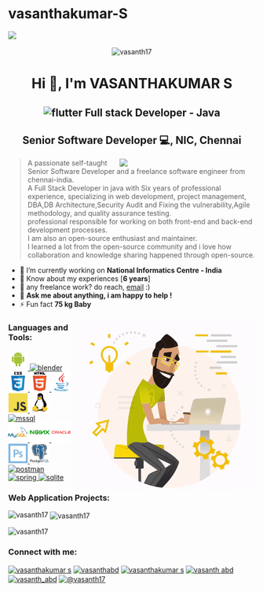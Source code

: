 # vasanthakumar-S


<p align="left"><a href="https://www.linkedin.com/in/vasanthakumar-s-117910129/" target="_blank"><img src="https://img.shields.io/badge/LinkedIn-blue" width="8%"></a></p>
<p align="center"><img alt="vasanth17" src="https://github.com/vasanth17/Vasanthakumar-S/blob/main/vasanth_jawa_bike.png" width="40%" /></p>
<h1 align="center">Hi 👋, I'm VASANTHAKUMAR S</h1>
<h2 align="center"><img src="https://github.com/vasanth17/Vasanthakumar-S/blob/main/java.png" alt="flutter" width="55" height="40"/> Full stack Developer - Java</h3>
<h2 align="center">Senior Software Developer 💻, NIC, Chennai</h3>
 <p></p><img align="right"  src="https://github.com/vasanth17/Vasanthakumar-S/blob/main/beard_img.gif" width="55%"/>

> A passionate self-taught Senior Software Developer and a freelance software engineer from chennai-india.<br>
A Full Stack Developer in java with Six years of professional experience, specializing in web development, project management, DBA,DB Architecture,Security Audit and Fixing the vulnerability,Agile methodology, and quality assurance testing.<br> professional responsible for working on both front-end and back-end development processes.  <br> I am also an open-source enthusiast and maintainer. <br>
I learned a lot from the open-source community and i love how collaboration and knowledge sharing happened through open-source.

<!-- BLOG-POST-LIST:START -->
- 🔭 I’m currently working on **National Informatics Centre - India**
- 📄 Know about my experiences [**6 years**]            
- 💼 any freelance work? do reach, [email](mailto:s.vasanth76@gmail.com) :)
- 💬 **Ask me about anything, i am happy to help !**
- ⚡ Fun fact **75 kg Baby**<!-- BLOG-POST-LIST:END -->

<p><img align="right" alt="GIF" src="https://github.com/JAYAMURUGANJ/JAYAMURUGANJ/blob/main/mygitgif.gif?raw=true"/>


<h3 align="left">Languages and Tools:</h3>
<p align="left"> <a href="https://developer.android.com" target="_blank" rel="noreferrer"> <img src="https://raw.githubusercontent.com/devicons/devicon/master/icons/android/android-original-wordmark.svg" alt="android" width="40" height="40"/> </a> <a href="https://www.blender.org/" target="_blank" rel="noreferrer"> <img src="https://download.blender.org/branding/community/blender_community_badge_white.svg" alt="blender" width="40" height="40"/> </a> <a href="https://www.w3schools.com/css/" target="_blank" rel="noreferrer"> <img src="https://raw.githubusercontent.com/devicons/devicon/master/icons/css3/css3-original-wordmark.svg" alt="css3" width="40" height="40"/> </a> <a href="https://www.w3.org/html/" target="_blank" rel="noreferrer"> <img src="https://raw.githubusercontent.com/devicons/devicon/master/icons/html5/html5-original-wordmark.svg" alt="html5" width="40" height="40"/> </a> <a href="https://www.java.com" target="_blank" rel="noreferrer"> <img src="https://raw.githubusercontent.com/devicons/devicon/master/icons/java/java-original.svg" alt="java" width="40" height="40"/> </a> <a href="https://developer.mozilla.org/en-US/docs/Web/JavaScript" target="_blank" rel="noreferrer"> <img src="https://raw.githubusercontent.com/devicons/devicon/master/icons/javascript/javascript-original.svg" alt="javascript" width="40" height="40"/> </a> <a href="https://www.linux.org/" target="_blank" rel="noreferrer"> <img src="https://raw.githubusercontent.com/devicons/devicon/master/icons/linux/linux-original.svg" alt="linux" width="40" height="40"/> </a> <a href="https://www.microsoft.com/en-us/sql-server" target="_blank" rel="noreferrer"> <img src="https://www.svgrepo.com/show/303229/microsoft-sql-server-logo.svg" alt="mssql" width="40" height="40"/> </a> <br><a href="https://www.mysql.com/" target="_blank" rel="noreferrer"> <img src="https://raw.githubusercontent.com/devicons/devicon/master/icons/mysql/mysql-original-wordmark.svg" alt="mysql" width="40" height="40"/> </a> <a href="https://www.nginx.com" target="_blank" rel="noreferrer"> <img src="https://raw.githubusercontent.com/devicons/devicon/master/icons/nginx/nginx-original.svg" alt="nginx" width="40" height="40"/> </a> <a href="https://www.oracle.com/" target="_blank" rel="noreferrer"> <img src="https://raw.githubusercontent.com/devicons/devicon/master/icons/oracle/oracle-original.svg" alt="oracle" width="40" height="40"/> </a> <a href="https://www.photoshop.com/en" target="_blank" rel="noreferrer"> <img src="https://raw.githubusercontent.com/devicons/devicon/master/icons/photoshop/photoshop-line.svg" alt="photoshop" width="40" height="40"/> </a> <a href="https://www.postgresql.org" target="_blank" rel="noreferrer"> <img src="https://raw.githubusercontent.com/devicons/devicon/master/icons/postgresql/postgresql-original-wordmark.svg" alt="postgresql" width="40" height="40"/> </a> <a href="https://postman.com" target="_blank" rel="noreferrer"> <img src="https://www.vectorlogo.zone/logos/getpostman/getpostman-icon.svg" alt="postman" width="40" height="40"/> </a> <a href="https://spring.io/" target="_blank" rel="noreferrer"> <img src="https://www.vectorlogo.zone/logos/springio/springio-icon.svg" alt="spring" width="40" height="40"/> </a> 
  <a href="https://www.sqlite.org/" target="_blank" rel="noreferrer"> <img src="https://www.vectorlogo.zone/logos/sqlite/sqlite-icon.svg" alt="sqlite" width="40" height="40"/>  </a>
</p>

<h3 align="left">Web Application Projects:</h3>

<p><img align="left" src="https://github-readme-stats.vercel.app/api/top-langs?username=vasanth17&show_icons=true&locale=en&layout=compact" alt="vasanth17" /></p>
<p>&nbsp;<img align="center" src="https://github-readme-stats.vercel.app/api?username=vasanth17&show_icons=true&locale=en" alt="vasanth17" />
<p><img align="center" src="https://github-readme-streak-stats.herokuapp.com/?user=vasanth17&" alt="vasanth17" />
</p>
<h3 align="left">Connect with me:</h3>
<p align="left">
<a href="https://dev.to/vasanthakumar s" target="blank"><img align="center" src="https://raw.githubusercontent.com/rahuldkjain/github-profile-readme-generator/master/src/images/icons/Social/devto.svg" alt="vasanthakumar s" height="30" width="40" /></a>
<a href="https://twitter.com/vasanthabd" target="blank"><img align="center" src="https://raw.githubusercontent.com/rahuldkjain/github-profile-readme-generator/master/src/images/icons/Social/twitter.svg" alt="vasanthabd" height="30" width="40" /></a>
<a href="https://linkedin.com/in/vasanthakumar s" target="blank"><img align="center" src="https://raw.githubusercontent.com/rahuldkjain/github-profile-readme-generator/master/src/images/icons/Social/linked-in-alt.svg" alt="vasanthakumar s" height="30" width="40" /></a>
<a href="https://fb.com/vasanth abd" target="blank"><img align="center" src="https://raw.githubusercontent.com/rahuldkjain/github-profile-readme-generator/master/src/images/icons/Social/facebook.svg" alt="vasanth abd" height="30" width="40" /></a>
<a href="https://instagram.com/vasanth_abd" target="blank"><img align="center" src="https://raw.githubusercontent.com/rahuldkjain/github-profile-readme-generator/master/src/images/icons/Social/instagram.svg" alt="vasanth_abd" height="30" width="40" /></a>
<a href="https://medium.com/@vasanth17" target="blank"><img align="center" src="https://raw.githubusercontent.com/rahuldkjain/github-profile-readme-generator/master/src/images/icons/Social/medium.svg" alt="@vasanth17" height="30" width="40" /></a>
  
</p>
</p>



